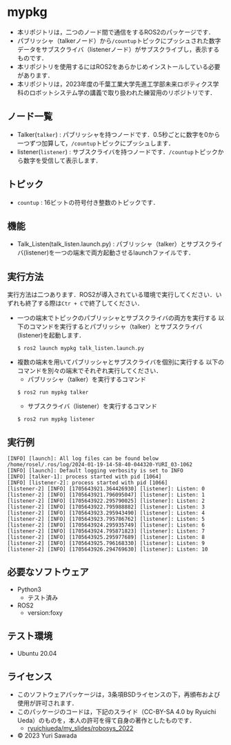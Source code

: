 # mypkg

* 本リポジトリは，二つのノード間で通信をするROS2のパッケージです．
* パブリッシャ（talkerノード）から``/countup``トピックにプッシュされた数字データをサブスクライバ（listenerノード）がサブスクライブし，表示するものです．
* 本リポジトリを使用するにはROS2をあらかじめインストールしている必要があります．
* 本リポジトリは，2023年度の千葉工業大学先進工学部未来ロボティクス学科のロボットシステム学の講義で取り扱われた練習用のリポジトリです．

## ノード一覧
* Talker(``talker``) : パブリッシャを持つノードです．0.5秒ごとに数字を0から一つずつ加算して，``/countup``トピックにプッシュします．
* listener(``listener``) : サブスクライバを持つノードです．``/countup``トピックから数字を受信して表示します．
## トピック
* ``countup`` : 16ビットの符号付き整数のトピックです．
  
## 機能
* Talk_Listen(talk_listen.launch.py) : パブリッシャ（talker）とサブスクライバ(listener)を一つの端末で両方起動させるlaunchファイルです．
## 実行方法
実行方法は二つあります．ROS2が導入されている環境で実行してください．いずれも終了する際は``Ctr + C``で終了してください．
* 一つの端末でトピックのパブリッシャとサブスクライバの両方を実行する
  以下のコマンドを実行するとパブリッシャ（talker）とサブスクライバ(listener)を起動します．
  ```
  $ ros2 launch mypkg talk_listen.launch.py
  ```
* 複数の端末を用いてパブリッシャとサブスクライバを個別に実行する
 以下のコマンドを別々の端末でそれぞれ実行してください．
  * パブリッシャ（talker）を実行するコマンド
  ```
  $ ros2 run mypkg talker
  ```
  * サブスクライバ（listener）を実行するコマンド
  ```
  $ ros2 run mypkg listener
  ```
## 実行例
```
[INFO] [launch]: All log files can be found below /home/rosel/.ros/log/2024-01-19-14-58-40-044320-YURI_03-1062
[INFO] [launch]: Default logging verbosity is set to INFO
[INFO] [talker-1]: process started with pid [1064]
[INFO] [listener-2]: process started with pid [1066]
[listener-2] [INFO] [1705643921.364426930] [listener]: Listen: 0
[listener-2] [INFO] [1705643921.796095047] [listener]: Listen: 1
[listener-2] [INFO] [1705643922.295790025] [listener]: Listen: 2
[listener-2] [INFO] [1705643922.795988882] [listener]: Listen: 3
[listener-2] [INFO] [1705643923.295943490] [listener]: Listen: 4
[listener-2] [INFO] [1705643923.795786762] [listener]: Listen: 5
[listener-2] [INFO] [1705643924.295935749] [listener]: Listen: 6
[listener-2] [INFO] [1705643924.795871823] [listener]: Listen: 7
[listener-2] [INFO] [1705643925.295977689] [listener]: Listen: 8
[listener-2] [INFO] [1705643925.796168330] [listener]: Listen: 9
[listener-2] [INFO] [1705643926.294769630] [listener]: Listen: 10
```
## 必要なソフトウェア
* Python3
  * テスト済み
* ROS2
  * version:foxy

## テスト環境
* Ubuntu 20.04

## ライセンス
* このソフトウェアパッケージは，3条項BSDライセンスの下，再頒布および使用が許可されます．
* このパッケージのコードは，下記のスライド（CC-BY-SA 4.0 by Ryuichi Ueda）のものを，本人の許可を得て自身の著作としたものです．
     * [ryuichiueda/my_slides/robosys_2022](https://github.com/ryuichiueda/my_slides/tree/master/robosys_2022)
* © 2023 Yuri Sawada
